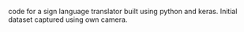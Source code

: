 code for a sign language translator built using python and keras. Initial dataset captured using own camera.
